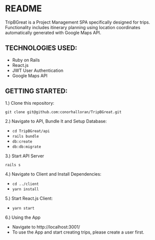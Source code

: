 # README

TripBGreat is a Project Management SPA specifically designed for trips.
Functionality includes itinerary planning using location coordinates
automatically generated with Google Maps API.

## TECHNOLOGIES USED:

* Ruby on Rails
* React.js
* JWT User Authentication
* Google Maps API

## GETTING STARTED:

1.) Clone this repository:

```
git clone git@github.com:conorhalloran/TripBGreat.git
```

2.) Navigate to API, Bundle It and Setup Database:

* `cd TripBGreat/api`
* `rails bundle`
* `db:create`
* `db:db:migrate`

3.) Start API Server

```
rails s
```

4.) Navigate to Client and Install Dependencies:

* `cd ../client`
* `yarn install`

5.) Start React.js Client:

* `yarn start`

6.) Using the App

* Navigate to http://localhost:3001/
* To use the App and start creating trips, please create a user first.
